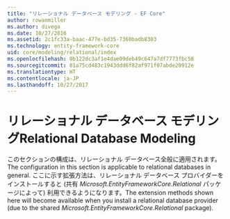 ```yaml
---
title: "リレーショナル データベース モデリング - EF Core"
author: rowanmiller
ms.author: divega
ms.date: 10/27/2016
ms.assetid: 2c1fc33a-baac-477e-bd35-7360badb8303
ms.technology: entity-framework-core
uid: core/modeling/relational/index
ms.openlocfilehash: 0b122dc3af1e4dae09deb49c647a7df7773fbc58
ms.sourcegitcommit: 01a75cd483c1943ddd6f82af971f07abde20912e
ms.translationtype: HT
ms.contentlocale: ja-JP
ms.lasthandoff: 10/27/2017
---
```

# <a name="relational-database-modeling"></a><span data-ttu-id="94c6b-102">リレーショナル データベース モデリング</span><span class="sxs-lookup"><span data-stu-id="94c6b-102">Relational Database Modeling</span></span>

<span data-ttu-id="94c6b-103">このセクションの構成は、リレーショナル データベース全般に適用されます。</span><span class="sxs-lookup"><span data-stu-id="94c6b-103">The configuration in this section is applicable to relational databases in general.</span></span> <span data-ttu-id="94c6b-104">ここに示す拡張方法は、リレーショナル データベース プロバイダーをインストールすると (共有 *Microsoft.EntityFrameworkCore.Relational* パッケージによって) 利用できるようになります。</span><span class="sxs-lookup"><span data-stu-id="94c6b-104">The extension methods shown here will become available when you install a relational database provider (due to the shared *Microsoft.EntityFrameworkCore.Relational* package).</span></span>
